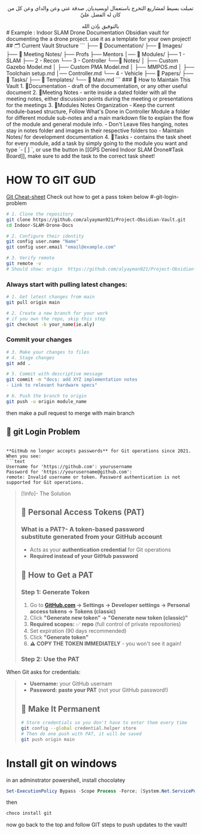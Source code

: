 <center><p1>تمبلت بسيط لمشاريع التخرج باستعمال اوبسيديان, صدقة عني وعن والداي وعن كل من كان له الفضل عليّ

</p1></center>
<center><p1>بالتوفيق بإذن الله
</p1></center>
# Example : Indoor SLAM Drone Documentation
Obsidian vault for documenting the a drone project. use it as a template for your own project!
## 🗂️ Current Vault Structure
```
├── 📁 Documentation/
├── 📁 Images/
├── 📁 Meeting Notes/
       ├── Profs
       ├── Mentors
│── 📁 Modules/
   ├── 1 - SLAM
   ├── 2 - Recon
   └── 3 - Controller
          └──📁 Notes/
          │   ├── Custom Gazebo Model.md
          │   ├── Custom PMA Model.md
          │   ├── MMPOS.md
          │   ├── Toolchain setup.md
        │── Controller.md
    └── 4 - Vehicle
├── 📁 Papers/
├── 📁 Tasks/
├── 📁 Templates/
└── 📄 Main.md
```
### 📝 How to Maintain This Vault
1. 📁Documentation
	- draft of the documentation, or any other useful document
2. 📁Meeting Notes
	- write inside a dated folder with all the meeting notes, either discussion points during the meeting or presentations for the meetings
3. 📁Modules Notes Organization
	- Keep the current module-based structure, Follow What's Done in Controller Module
	a folder for different module sub-notes and a main markdown file to explain the flow of the module and general module info.
	- Don't Leave files hanging, notes stay in notes folder and images in their respective folders too
	- Maintain Notes/ for development documentation
4. 📁Tasks
	- contains the task sheet for every module, add a task by simply going to the module you want and type `- [ ] `, or use the button in [[GPS Denied Indoor SLAM Drone#Task Board]], make sure to add the task to the correct task sheet!

# **HOW TO GIT GUD**
[Git Cheat-sheet](https://git-scm.com/cheat-sheet)
Check out how to get a pass token below #-git-login-problem
```bash
# 1. Clone the repository
git clone https://github.com/alyayman921/Project-Obsidian-Vault.git
cd Indoor-SLAM-Drone-Docs

# 2. Configure their identity
git config user.name "Name"
git config user.email "email@example.com"

# 3. Verify remote
git remote -v
# Should show: origin  https://github.com/alyayman921/Project-Obsidian-Vault.git 
```
### Always start with pulling latest changes:
```bash
# 1. Get latest changes from main
git pull origin main

# 2. Create a new branch for your work
# if you own the repo, skip this step
git checkout -b your_name(ie.aly)
```
### Commit your changes
```bash
# 3. Make your changes to files
# 4. Stage changes
git add .

# 5. Commit with descriptive message
git commit -m "docs: add XYZ implementation notes
- Link to relevant hardware specs"
```

```bash
# 6. Push the branch to origin
git push -u origin module_name
```
then make a pull request to merge with main branch 

## 🔐 git Login Problem
```

**GitHub no longer accepts passwords** for Git operations since 2021. When you see:
```text
Username for 'https://github.com': yourusername
Password for 'https://yourusername@github.com': 
remote: Invalid username or token. Password authentication is not supported for Git operations.
```

> [!info]- The Solution
> ## 🎯  Personal Access Tokens (PAT)
> ### What is a PAT?- A **token-based password substitute** generated from your GitHub account
> - Acts as your **authentication credential** for Git operations
> - **Required instead of your GitHub password**
>  ## 🚀 How to Get a PAT
>  ### Step 1: Generate Token
> 1. Go to **[GitHub.com](https://github.com/) → Settings → Developer settings → Personal access tokens → Tokens (classic)**    
> 2. Click **"Generate new token" → "Generate new token (classic)"**
> 3. **Required scopes:** ✅ **repo** (full control of private repositories)
>4. Set expiration (90 days recommended)    
>5. Click **"Generate token"**
>6. **⚠️ COPY THE TOKEN IMMEDIATELY** - you won't see it again!
> ### Step 2: Use the PAT
When Git asks for credentials:
> - **Username:** your GitHub usernam    
>- **Password:** **paste your PAT** (not your GitHub password!)
> ## 💾 Make It Permanent
>```bash
># Store credentials so you don't have to enter them every time
>git config --global credential.helper store
># Then do one push with PAT, it will be saved
>git push origin main
>```


# Install git on windows

in an adminstrator powershell, install chocolatey
```powershell
Set-ExecutionPolicy Bypass -Scope Process -Force; [System.Net.ServicePointManager]::SecurityProtocol = [System.Net.ServicePointManager]::SecurityProtocol -bor 3072; iex ((New-Object System.Net.WebClient).DownloadString('https://community.chocolatey.org/install.ps1'))
```
then 
```powershell
choco install git
```
now go back to the top and follow GIT steps to push updates to the vault!